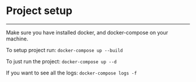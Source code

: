 # Project setup
-----------
Make sure you have installed docker, and docker-compose on your machine.

To setup project run:
`docker-compose up --build`

To just run the project:
`docker-compose up --d`

If you want to see all the logs:
`docker-compose logs -f`
